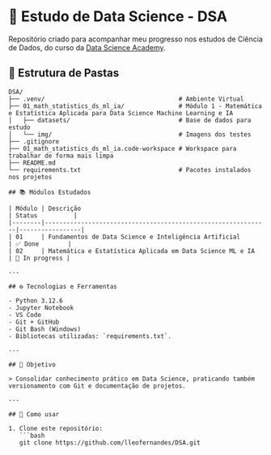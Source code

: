 # 📘 Estudo de Data Science - DSA

Repositório criado para acompanhar meu progresso nos estudos de Ciência de Dados, do curso da [Data Science Academy](https://www.datascienceacademy.com.br/).

## 📁 Estrutura de Pastas
```plaintext
DSA/
├── .venv/                                     # Ambiente Virtual
├── 01_math_statistics_ds_ml_ia/               # Módulo 1 - Matemática e Estatística Aplicada para Data Science Machine Learning e IA
│   ├── datasets/                              # Base de dados para estudo
│   └── img/                                   # Imagens dos testes
├── .gitignore
├── 01_math_statistics_ds_ml_ia.code-workspace # Workspace para trabalhar de forma mais limpa
├── README.md
└── requirements.txt                           # Pacotes instalados nos projetos

## 📚 Módulos Estudados

| Módulo | Descrição                                                    | Status          |
|--------|--------------------------------------------------------------|-----------------|
| 01     | Fundamentos de Data Science e Inteligência Artificial        | ✅ Done        |
| 02     | Matemática e Estatística Aplicada em Data Science ML e IA    | 🔄 In progress |

---

## ⚙️ Tecnologias e Ferramentas

- Python 3.12.6
- Jupyter Notebook
- VS Code
- Git + GitHub
- Git Bash (Windows)
- Bibliotecas utilizadas: `requirements.txt`.

---

## 🧠 Objetivo

> Consolidar conhecimento prático em Data Science, praticando também versionamento com Git e documentação de projetos.

---

## 🚀 Como usar

1. Clone este repositório:
   ```bash
   git clone https://github.com/lleofernandes/DSA.git